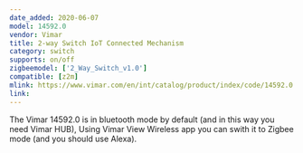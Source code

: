 ```yaml
---
date_added: 2020-06-07
model: 14592.0
vendor: Vimar
title: 2-way Switch IoT Connected Mechanism
category: switch
supports: on/off
zigbeemodel: ['2_Way_Switch_v1.0']
compatible: [z2m]
mlink: https://www.vimar.com/en/int/catalog/product/index/code/14592.0
link: 
---
```

The Vimar 14592.0 is in bluetooth mode by default (and in this way you need Vimar HUB),
Using Vimar View Wireless app you can swith it to Zigbee mode (and you should use Alexa).